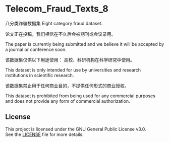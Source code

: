 # Telecom_Fraud_Texts_8
八分类诈骗数据集
Eight category fraud dataset.

论文正在投稿，我们相信在不久后会被期刊或会议录用。

The paper is currently being submitted and we believe it will be accepted by a journal or conference soon.

该数据集仅供以下用途使用： 高校、科研机构在科学研究中使用。

This dataset is only intended for use by universities and research institutions in scientific research.

该数据集禁止用于任何商业目的，不提供任何形式的商业授权。

This dataset is prohibited from being used for any commercial purposes and does not provide any form of commercial authorization.

## License
This project is licensed under the GNU General Public License v3.0.  
See the [LICENSE](./LICENSE) file for more details.
